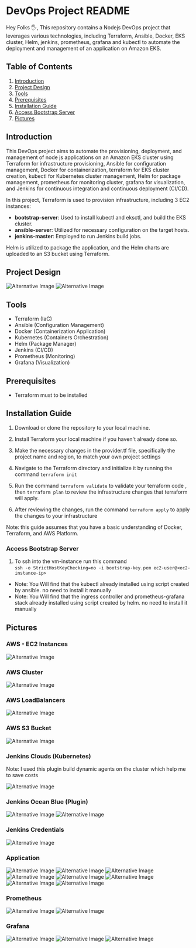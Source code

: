 # DevOps Project README

Hey Folks 🖐️, This repository contains a Nodejs DevOps project that leverages various technologies, including Terraform, Ansible, Docker, EKS cluster, Helm, jenkins, prometheus, grafana and kubectl to automate the deployment and management of an application on Amazon EKS.
## Table of Contents

1. [Introduction](#introduction)
2. [Project Design](#project-design)
3. [Tools](#tools)
4. [Prerequisites](#prerequisites)
5. [Installation Guide](#installation-guide)
6. [Access Bootstrap Server](#access-bootstrap-server)
7. [Pictures](#pictures)

## Introduction

This DevOps project aims to automate the provisioning, deployment, and management of node js applications on an Amazon EKS cluster using Terraform for infrastructure provisioning, Ansible for configuration management, Docker for containerization, terraform for EKS cluster creation, kubectl for Kubernetes cluster management, Helm for package management, prometheus for monitoring cluster, grafana for visualization,  and Jenkins for continuous integration and continuous deployment (CI/CD).

In this project, Terraform is used to provision infrastructure, including 3 EC2 instances:

- **bootstrap-server**: Used to install kubectl and eksctl, and build the EKS cluster.
- **ansible-server**: Utilized for necessary configuration on the target hosts.
- **jenkins-master**: Employed to run Jenkins build jobs.

Helm is utilized to package the application, and the Helm charts are uploaded to an S3 bucket using Terraform.

## Project Design

![Alternative Image](./assets/design-1.png)
![Alternative Image](./assets/design-2.png)

## Tools

- Terraform (IaC)
- Ansible (Configuration Management)
- Docker (Containerization Application)
- Kubernetes (Containers Orchestration)
- Helm (Package Manager)
- Jenkins (CI/CD)
- Prometheus (Monitoring)
- Grafana (Visualization)

## Prerequisites
* Terraform must to be installed
## Installation Guide

1. Download or clone the repository to your local machine.

2. Install Terraform your local machine if you haven't already done so.

3. Make the necessary changes in the provider.tf file, specifically the project name and region, to match your own project settings

4. Navigate to the Terraform directory and initialize it by running the command `terraform init`

5. Run the command `terraform validate` to validate your terraform code , then `terraform plan` to review the infrastructure changes that
terraform will apply.

6. After reviewing the changes, run the command `terraform apply` to apply the changes to your infrastructure

Note: this guide assumes that you have a basic understanding of Docker, Terraform, and AWS Platform.
  
### Access Bootstrap Server

1. To ssh into the vm-instance run this command \
`ssh -o StrictHostKeyChecking=no -i bootstrap-key.pem ec2-user@<ec2-instance-ip>`

- Note: You Will find that the kubectl already installed using script created by ansible. no need to install it manually
- Note: You Will find that the ingress controller and prometheus-grafana stack already installed using script created by helm. no need to install it manually

## Pictures

### AWS - EC2 Instances

![Alternative Image](./pics/aws-1.png)

### AWS Cluster

![Alternative Image](./pics/aws-4.png)

### AWS LoadBalancers

![Alternative Image](./pics/aws-2.png)

### AWS S3 Bucket

![Alternative Image](./pics/aws-3.png)

### Jenkins Clouds (Kubernetes)
Note: I used this plugin build dynamic agents on the cluster which help me to save costs

![Alternative Image](./pics/jenk-3.png)

### Jenkins Ocean Blue (Plugin)

![Alternative Image](./pics/jenk-1.png)
![Alternative Image](./pics/jenk-2.png)

### Jenkins Credentials

![Alternative Image](./pics/jenk-5.png)

### Application

![Alternative Image](./pics/proj-1.png)
![Alternative Image](./pics/proj-2.png)
![Alternative Image](./pics/proj-3.png)
![Alternative Image](./pics/proj-4.png)
![Alternative Image](./pics/proj-5.png)
![Alternative Image](./pics/proj-6.png)
![Alternative Image](./pics/proj-7.png)
![Alternative Image](./pics/proj-8.png)

### Prometheus

![Alternative Image](./pics/prom-1.png)
![Alternative Image](./pics/prom-2.png)

### Grafana

![Alternative Image](./pics/grafana-1.png)
![Alternative Image](./pics/grafana-2.png)
![Alternative Image](./pics/grafana-3.png)
